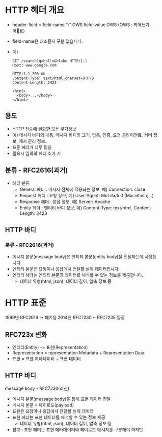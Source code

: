 # HTTP 헤더 개요

- header-field = field-name ":" OWS field-value OWS (OWS : 띄어쓰기 허용)
- field-name은 대소문자 구분 없습니다.
- 예)
  ```
  GET /search?q=hello&hl=ko HTTP/1.1
  Host: www.google.com
  ```

  ```
  HTTP/1.1 200 OK
  Content-Type: text/html;charset=UTF-8
  Content-Length: 3423

  <html>
    <body>...</body>
  </html>
  ```

## 용도

- HTTP 전송에 필요한 모든 부가정보
- 예) 메시지 바디의 내용, 메시지 바디의 크기, 압축, 인증, 요청 클라이언트, 서버 정보, 캐시 관리 정보..
- 표준 헤더가 너무 많음
- 필요시 임의의 헤더 추가 기

## 분류 - RFC2616(과거)

- 헤더 분류
  - General 헤더 : 메시지 전체에 적용되는 정보, 예) Connection: close
  - Request 헤더 : 요청 정보, 예) User-Agent: Mozilla/5.0 (Macintosh; ..)
  - Response 헤더 : 응답 정보, 예) Server: Apache
  - Entity 헤더 : 엔티티 바디 정보, 예) Content-Type: text/html, Content-Length: 3423

## HTTP 바디

### 분류 - RFC2616(과거)

- 메시지 본문(message body)은 엔티티 본문(entity body)을 전달하는데 사용됩니다.
- 엔티티 본문은 요청이나 응답에서 전달할 실제 데이터입니다.
- 엔티티 헤더는 엔티티 본문의 데이터를 해석할 수 있는 정보를 제공합니다.
  - 데이터 유형(html, json), 데이터 길이, 압축 정보 등


# HTTP 표준
1999년 RFC2616 -> 폐기됨
2014년 RFC7230 ~ RFC7235 등장

## RFC723x 변화

- 엔티티(Entity) -> 표현(Representation)
- Representation = representation Metadata + Representation Data
- 표현 = 표현 메타데이터 + 표현 데이터

## HTTP 바디
message body - RFC7230(최신)

- 메시지 본문(message body)을 통해 표현 데이터 전달
- 메시지 본문 = 페이로드(payload)
- 표현은 요청이나 응답에서 전달할 실제 데이터
- 표현 헤더는 표현 데이터를 해석할 수 있는 정보 제공
  - 데이터 유형(html, json), 데이터 길이, 압축 정보 등
- 참고 : 표현 헤더는 표현 메타데이터와 페이로드 메시지를 구분해야 하지만
